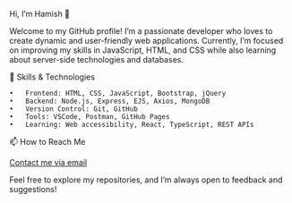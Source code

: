 Hi, I’m Hamish 👋

Welcome to my GitHub profile! I’m a passionate developer who loves to create dynamic and user-friendly web applications. Currently, I’m focused on improving my skills in JavaScript, HTML, and CSS while also learning about server-side technologies and databases.

🚀 Skills & Technologies

	•	Frontend: HTML, CSS, JavaScript, Bootstrap, jQuery
	•	Backend: Node.js, Express, EJS, Axios, MongoDB
	•	Version Control: Git, GitHub
	•	Tools: VSCode, Postman, GitHub Pages
	•	Learning: Web accessibility, React, TypeScript, REST APIs

📫 How to Reach Me

[Contact me via email](mailto:hamishtanner404@gmail.com)

Feel free to explore my repositories, and I’m always open to feedback and suggestions!
